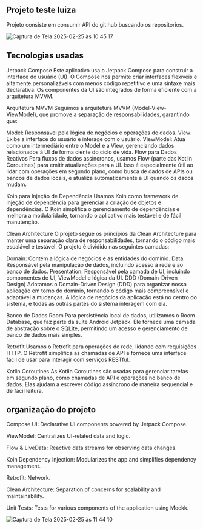 
## Projeto teste luiza
Projeto consiste em consumir API do git hub buscando os repositorios.

![Captura de Tela 2025-02-25 às 10 45 17](https://github.com/user-attachments/assets/f441ac37-199e-4348-9317-3b5f62430918)

## Tecnologias usadas

Jetpack Compose
Este aplicativo usa o Jetpack Compose para construir a interface do usuário (UI). O Compose nos permite criar interfaces flexíveis e altamente personalizáveis com menos código repetitivo e uma sintaxe mais declarativa. Os componentes da UI são integrados de forma eficiente com a arquitetura MVVM.

Arquitetura MVVM
Seguimos a arquitetura MVVM (Model-View-ViewModel), que promove a separação de responsabilidades, garantindo que:

Model: Responsável pela lógica de negócios e operações de dados.
View: Exibe a interface do usuário e interage com o usuário.
ViewModel: Atua como um intermediário entre o Model e a View, gerenciando dados relacionados à UI de forma ciente do ciclo de vida.
Flow para Dados Reativos
Para fluxos de dados assíncronos, usamos Flow (parte das Kotlin Coroutines) para emitir atualizações para a UI. Isso é especialmente útil ao lidar com operações em segundo plano, como busca de dados de APIs ou bancos de dados locais, e atualiza automaticamente a UI quando os dados mudam.

Koin para Injeção de Dependência
Usamos Koin como framework de injeção de dependência para gerenciar a criação de objetos e dependências. O Koin simplifica o gerenciamento de dependências e melhora a modularidade, tornando o aplicativo mais testável e de fácil manutenção.

Clean Architecture
O projeto segue os princípios da Clean Architecture para manter uma separação clara de responsabilidades, tornando o código mais escalável e testável. O projeto é dividido nas seguintes camadas:

Domain: Contém a lógica de negócios e as entidades do domínio.
Data: Responsável pela manipulação de dados, incluindo acesso à rede e ao banco de dados.
Presentation: Responsável pela camada de UI, incluindo componentes de UI, ViewModel e lógica da UI.
DDD (Domain-Driven Design)
Adotamos o Domain-Driven Design (DDD) para organizar nossa aplicação em torno do domínio, tornando o código mais compreensível e adaptável a mudanças. A lógica de negócios da aplicação está no centro do sistema, e todas as outras partes do sistema interagem com ela.

Banco de Dados Room
Para persistência local de dados, utilizamos o Room Database, que faz parte da suíte Android Jetpack. Ele fornece uma camada de abstração sobre o SQLite, permitindo um acesso e gerenciamento de banco de dados mais simples.

Retrofit
Usamos o Retrofit para operações de rede, lidando com requisições HTTP. O Retrofit simplifica as chamadas de API e fornece uma interface fácil de usar para interagir com serviços RESTful.

Kotlin Coroutines
As Kotlin Coroutines são usadas para gerenciar tarefas em segundo plano, como chamadas de API e operações no banco de dados. Elas ajudam a escrever código assíncrono de maneira sequencial e de fácil leitura.


## organização do projeto

Compose UI: Declarative UI components powered by Jetpack Compose.

ViewModel: Centralizes UI-related data and logic.

Flow & LiveData: Reactive data streams for observing data changes.

Koin Dependency Injection: Modularizes the app and simplifies dependency management.

Retrofit: Network.

Clean Architecture: Separation of concerns for scalability and maintainability.

Unit Tests: Tests for various components of the application using  Mockk.


![Captura de Tela 2025-02-25 às 11 44 10](https://github.com/user-attachments/assets/3493e17c-070d-4037-9d7d-ec9f7c000f37)
